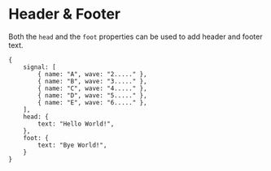 # Header & Footer

Both the `head` and the `foot` properties can be used to add header and footer
text.

```wavedrom[with_source]
{
    signal: [
        { name: "A", wave: "2....." },
        { name: "B", wave: "3....." },
        { name: "C", wave: "4....." },
        { name: "D", wave: "5....." },
        { name: "E", wave: "6....." },
    ],
    head: {
        text: "Hello World!",
    },
    foot: {
        text: "Bye World!",
    }
}
```
